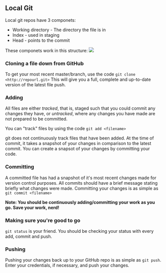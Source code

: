 ## Local Git
Local git repos have 3 componets:
* Working directory - The directory the file is in
* Index - used in staging
* Head - points to the commit

These componets work in this structure:
![](https://blog.udemy.com/wp-content/uploads/2015/08/image036.png)

### Cloning a file down from GitHub

To get your most recent master/branch, use the code `git clone <http://repourl.git>` This will give you a full, complete and up-to-date version of the latest file push.

### Adding

All files are either *tracked*, that is, staged such that you could commit any changes they have, or *untracked*, where any changes you have made are not prepared to be committed. 

You can "track" files by using the code `git add <filename>` 

git does not continuously track files that have been added. At the time of commit, it takes a snapshot of your changes in comparison to the latest commit. You can create a snapsot of your changes by committing your code.

### Committing 

A committed file has had a snapshot of it's most recent changes made for version control purposes. All commits should have a brief message stating briefly what changes were made. Committing your changes is as simple as `git commit <filename>`

**Note: You should be continuously adding/committing your work as you go. Save your work, nerd!**

### Making sure you're good to go

`git status` is your friend. You should be checking your status with every add, commit and push.

### Pushing

Pushing your changes back up to your GitHub repo is as simple as `git push`. Enter your credentials, if necessary, and push your changes.

